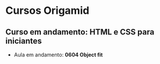 # Cursos Origamid

## Curso em andamento: HTML e CSS para iniciantes
- Aula em andamento: **0604 Object fit**